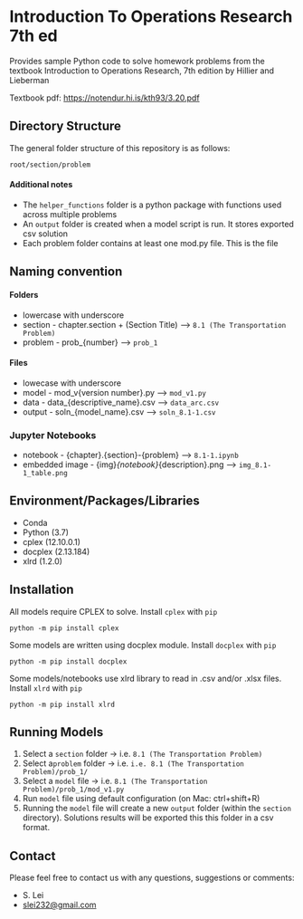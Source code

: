 # Introduction To Operations Research 7th ed
  Provides sample Python code to solve homework problems from the textbook Introduction to Operations Research, 7th edition by 
  Hillier and Lieberman
  
  Textbook pdf: https://notendur.hi.is/kth93/3.20.pdf
  

## Directory Structure

The general folder structure of this repository is as follows:
```
root/section/problem
```
#### Additional notes
* The  `helper_functions` folder is a python package with functions used across multiple problems
* An `output` folder is created when a model script is run. It stores exported csv solution  
* Each problem folder contains at least one mod.py file. This is the file

## Naming convention

#### Folders
* lowercase with underscore
* section - chapter.section + (Section Title) --> `8.1 (The Transportation Problem)`
* problem - prob_{number} --> `prob_1`
 
#### Files
* lowecase with underscore
* model - mod_v{version number}.py --> `mod_v1.py`
* data - data_{descriptive_name}.csv --> `data_arc.csv`
* output - soln_{model_name}.csv --> `soln_8.1-1.csv`

### Jupyter Notebooks
* notebook - {chapter}.{section}-{problem} --> `8.1-1.ipynb`
* embedded image - {img}_{notebook}_{description}.png --> `img_8.1-1_table.png`
 
## Environment/Packages/Libraries
* Conda
* Python             (3.7)
* cplex              (12.10.0.1)
* docplex            (2.13.184)
* xlrd               (1.2.0)

## Installation
All models require CPLEX to solve. Install `cplex` with `pip`
```
python -m pip install cplex
```
Some models are written using docplex module. Install `docplex` with `pip`
```
python -m pip install docplex
```
Some models/notebooks use xlrd library to read in .csv and/or .xlsx files. Install `xlrd` with `pip`
```
python -m pip install xlrd
```

## Running Models
1. Select a `section` folder -> i.e. `8.1 (The Transportation Problem)`
2. Select a`problem` folder -> i.e. `i.e. 8.1 (The Transportation Problem)/prob_1/`
3. Select a `model` file -> i.e. `8.1 (The Transportation Problem)/prob_1/mod_v1.py`
3. Run `model` file using default configuration (on Mac: ctrl+shift+R)
4. Running the `model` file will create a new `output` folder (within the `section` directory). Solutions results 
will be exported this this folder in a csv format.


## Contact

Please feel free to contact us with any questions, suggestions or comments:
* S. Lei
* slei232@gmail.com


